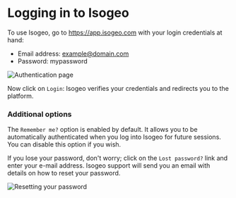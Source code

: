 # Logging in to Isogeo

To use Isogeo, go to https://app.isogeo.com with your login credentials at hand:

* Email address: example@domain.com
* Password: mypassword

![Authentication page](/images/ID_log_in.gif "Isogeo platform login page")

Now click on `Login`: Isogeo verifies your credentials and redirects you to the platform.

### Additional options

The `Remember me?` option is enabled by default. It allows you to be automatically authenticated when you log into Isogeo for future sessions. You can disable this option if you wish.

If you lose your password, don't worry; click on the `Lost password?` link and enter your e-mail address. Isogeo support will send you an email with details on how to reset your password.

![Resetting your password](/images/ID_password_reminder_mail.png "Email with the reset link")

